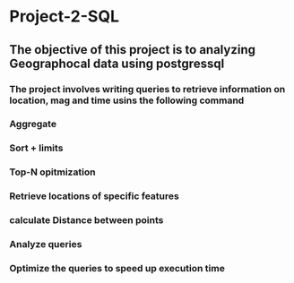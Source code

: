 # Project-2-SQL
##  The objective of this project is to analyzing Geographocal data using postgressql
### The project involves writing queries to retrieve information on  location, mag and time usins the following command
### Aggregate
### Sort + limits
### Top-N opitmization
### Retrieve locations of specific features
### calculate Distance between points
### Analyze queries
### Optimize the queries to speed up execution time
